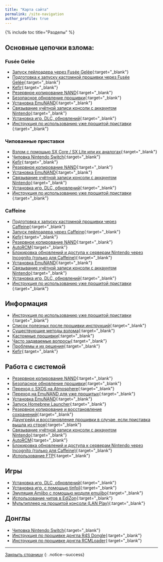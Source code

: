```yaml
---
title: "Карта сайта"
permalink: /site-navigation
author_profile: true
---
```


{% include toc title="Разделы" %}

## Основные цепочки взлома:

### Fusée Gelée

* [Запуск пейлоадера через Fusée Gelée](fusee-gelee){:target="_blank"}
* [Подготовка к запуску кастомной прошивки через Fusée Gelée](preparation-fuse){:target="_blank"}
* [Kefir](kefir){:target="_blank"}
* [Резервное копирование NAND](backup-nand){:target="_blank"}
* [Безопасное обновление прошивки](update-fw){:target="_blank"}
* [Установка EmuNAND](emunand){:target="_blank"}
* [Связывание учётной записи консоли с аккаунтом Nintendo](link-account){:target="_blank"}
* [Установка игр, DLC, обновлений](games){:target="_blank"}
* [Инструкция по использованию уже прошитой приставки ](usage){:target="_blank"}

### Чипованные приставки

* [Взлом с помощью SX Core / SX Lite или их аналогах](modchip){:target="_blank"}
* [Чиповка Nintendo Switch](preparation-modchip){:target="_blank"}
* [Kefir](kefir){:target="_blank"}
* [Резервное копирование NAND](backup-nand){:target="_blank"}
* [Установка EmuNAND](emunand){:target="_blank"}
* [Связывание учётной записи консоли с аккаунтом Nintendo](link-account){:target="_blank"}
* [Установка игр, DLC, обновлений](games){:target="_blank"}
* [Инструкция по использованию уже прошитой приставки ](usage){:target="_blank"}

### Caffeine

* [Подготовка к запуску кастомной прошивки через Caffeine](preparation-caffeine){:target="_blank"}
* [Запуск пейлоадера через Caffeine](caffeine){:target="_blank"}
* [Kefir](kefir){:target="_blank"}
* [Резервное копирование NAND](backup-nand){:target="_blank"}
* [AutoRCM](autorcm){:target="_blank"}
* [Блокировка обновлений и доступа к серверам Nintendo через Incognito (только для Caffeine)](block-update){:target="_blank"}
* [Установка EmuNAND](emunand){:target="_blank"}
* [Связывание учётной записи консоли с аккаунтом Nintendo](link-account){:target="_blank"}
* [Установка игр, DLC, обновлений](games){:target="_blank"}
* [Инструкция по использованию уже прошитой приставки ](usage){:target="_blank"}

## Информация

* [Инструкция по использованию уже прошитой приставки ](usage){:target="_blank"}
* [Список полезных после прошивки инструкций](addons){:target="_blank"}
* [Существующие методы взлома](get-started){:target="_blank"}
* [Кастомные прошивки](cfw){:target="_blank"}
* [Часто задаваемые вопросы](faq){:target="_blank"}
* [Проблемы и их решения](troubleshooting){:target="_blank"}
* [Kefir](kefir){:target="_blank"}

## Работа с системой

* [Резервное копирование NAND](backup-nand){:target="_blank"}
* [Безопасное обновление прошивки](update-fw){:target="_blank"}
* [Переход с SXOS на Atmosphere](migrate){:target="_blank"}
* [Переход на EmuNAND для уже прошитых](preparation-white){:target="_blank"}
* [Установка EmuNAND](emunand){:target="_blank"}
* [Запуск Homebrew Launcher](hbl){:target="_blank"}
* [Резервное копирование и восстановление сохранений](backup-saves){:target="_blank"}
* [Даунгрейд и восстановление прошивки в случае, если приставка вышла из строя](downgrade_fw){:target="_blank"}
* [Связывание учётной записи консоли с аккаунтом Nintendo](link-account){:target="_blank"}
* [AutoRCM](autorcm){:target="_blank"}
* [Блокировка обновлений и доступа к серверам Nintendo через Incognito (только для Caffeine)](block-update){:target="_blank"}
* [Использование FTP](ftp){:target="_blank"}

## Игры

* [Установка игр, DLC, обновлений](games){:target="_blank"}
* [Установка игр, с помощью tinfoil](tinfoil){:target="_blank"}
* [Эмуляция Amiibo с помощью модуля emuiibo](emuiibo){:target="_blank"}
* [Использование читов в EdiZon](cheats){:target="_blank"}
* [Мультиплеер на прошитой консоли (LAN Play)](lanplay){:target="_blank"}

## Донглы

* [Чиповка Nintendo Switch](preparation-modchip){:target="_blank"}
* [Инструкция по прошивке донгла R4S Dongle](r4){:target="_blank"}
* [Инструкция по прошивке донгла RCMLoader](rcmloader){:target="_blank"}

___

[Закрыть страницу](javascript:window.close();)
{: .notice--success}